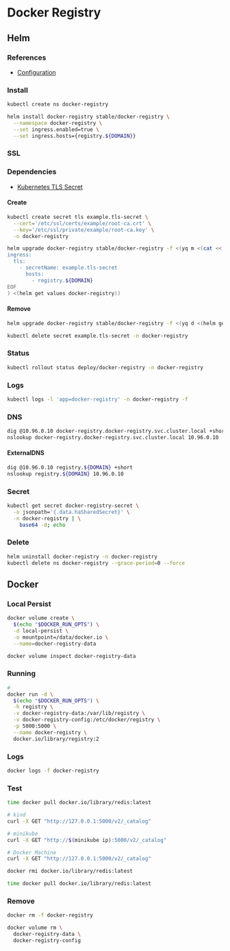 # Docker Registry

## Helm

### References

- [Configuration](https://github.com/helm/charts/tree/master/stable/docker-registry#configuration)

### Install

```sh
kubectl create ns docker-registry
```

```sh
helm install docker-registry stable/docker-registry \
  --namespace docker-registry \
  --set ingress.enabled=true \
  --set ingress.hosts={registry.${DOMAIN}}
```

### SSL

### Dependencies

- [Kubernetes TLS Secret](/k8s-tls-secret.md)

#### Create

```sh
kubectl create secret tls example.tls-secret \
  --cert='/etc/ssl/certs/example/root-ca.crt' \
  --key='/etc/ssl/private/example/root-ca.key' \
  -n docker-registry
```

```sh
helm upgrade docker-registry stable/docker-registry -f <(yq m <(cat << EOF
ingress:
  tls:
    - secretName: example.tls-secret
      hosts:
        - registry.${DOMAIN}
EOF
) <(helm get values docker-registry))
```

#### Remove

```sh
helm upgrade docker-registry stable/docker-registry -f <(yq d <(helm get values docker-registry) ingress.tls)

kubectl delete secret example.tls-secret -n docker-registry
```

### Status

```sh
kubectl rollout status deploy/docker-registry -n docker-registry
```

### Logs

```sh
kubectl logs -l 'app=docker-registry' -n docker-registry -f
```

### DNS

```sh
dig @10.96.0.10 docker-registry.docker-registry.svc.cluster.local +short
nslookup docker-registry.docker-registry.svc.cluster.local 10.96.0.10
```

#### ExternalDNS

```sh
dig @10.96.0.10 registry.${DOMAIN} +short
nslookup registry.${DOMAIN} 10.96.0.10
```

### Secret

```sh
kubectl get secret docker-registry-secret \
  -o jsonpath='{.data.haSharedSecret}' \
  -n docker-registry | \
    base64 -d; echo
```

### Delete

```sh
helm uninstall docker-registry -n docker-registry
kubectl delete ns docker-registry --grace-period=0 --force
```

## Docker

### Local Persist

```sh
docker volume create \
  $(echo "$DOCKER_RUN_OPTS") \
  -d local-persist \
  -o mountpoint=/data/docker.io \
  --name=docker-registry-data
```

```sh
docker volume inspect docker-registry-data
```

<!--
#### Local NFS

```sh
docker volume create \
  --driver local \
  --opt type=nfs \
  --opt o=nfsvers=3,addr=$(ip route get 1 | awk '{print $NF;exit}'),rw \
  --opt device=:$HOME/Example \
  docker-registry-data
```

```sh
sudo tee -a /etc/exports <<< "/Volumes/NAS -alldirs -mapall=$(id -u):$(id -g) localhost"
sudo tee -a /etc/exports <<< "/Volumes/NAS *(rw,sync,all_squash,anonuid=0,anongid=0)"
sudo tee -a /etc/exports <<< "/Volumes/NAS *(rw,sync,no_root_squash,insecure)"
```

```sh
# Darwin
sudo nfsd restart

# Linux
sudo systemctl restart nfs
```

```sh
docker volume inspect docker-registry-data
``` -->

### Running

```sh
#
docker run -d \
  $(echo "$DOCKER_RUN_OPTS") \
  -h registry \
  -v docker-registry-data:/var/lib/registry \
  -v docker-registry-config:/etc/docker/registry \
  -p 5000:5000 \
  --name docker-registry \
  docker.io/library/registry:2
```

<!-- ```sh
#
docker exec docker-registry cat /etc/docker/registry/config.yml | \
  yq w - proxy.remoteurl 'https://registry-1.docker.io' | \
    docker exec -i docker-registry /bin/sh -c 'cat > /etc/docker/registry/config.yml'

#
docker restart docker-registry
``` -->

### Logs

```sh
docker logs -f docker-registry
```

### Test

```sh
time docker pull docker.io/library/redis:latest
```

```sh
# kind
curl -X GET "http://127.0.0.1:5000/v2/_catalog"

# minikube
curl -X GET "http://$(minikube ip):5000/v2/_catalog"

# Docker Machine
curl -X GET "http://127.0.0.1:5000/v2/_catalog"
```

```sh
docker rmi docker.io/library/redis:latest
```

```sh
time docker pull docker.io/library/redis:latest
```

### Remove

```sh
docker rm -f docker-registry

docker volume rm \
  docker-registry-data \
  docker-registry-config
```
